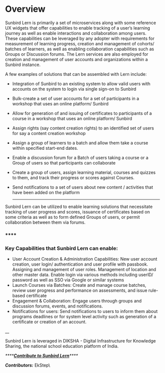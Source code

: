 # Overview

Sunbird Lern is primarily a set of microservices along with some reference UX widgets that offer capabilities to enable tracking of a user’s learning journey as well as enable interactions and collaboration among users. These capabilities can be leveraged by any adopter with requirements for measurement of learning progress, creation and management of cohorts/ batches of learners, as well as enabling collaboration capabilities such as Groups or Discussion forums. The Lern services are also employed for creation and management of user accounts and organizations within a Sunbird instance.

A few examples of solutions that can be assembled with Lern include:

* Integration of Sunbird to an existing system to allow valid users with accounts on the system to login via single sign-on to Sunbird
* Bulk-create a set of user accounts for a set of participants in a workshop that uses an online platform/ Sunbird
* Allow for generation of and issuing of certificates to participants of a course in a workshop that uses an online platform/ Sunbird
* Assign rights (say content creation rights) to an identified set of users for say a content creation workshop
* Assign a group of learners to a batch and allow them take a course within specified start-end dates.
* Enable a discussion forum for a Batch of users taking a course or a Group of users so that participants can collaborate
* Create a group of users, assign learning material, courses and quizzes to them, and track their progress or scores against Courses.
*   Send notifications to a set of users about new content / activities that have been added on the platform

    ***

Sunbird Lern can be utilized to enable learning solutions that necessitate tracking of user progress and scores, issuance of certificates based on some criteria as well as to form defined Groups of users, or permit collaboration between them via forums.

### \*\*\*\*

### **Key Capabilities that Sunbird Lern can enable:**

* User Account Creation & Administration Capabilities: New user account creation, user login/ authentication and user profile with passbook. Assigning and management of user roles. Management of location and other master data. Enable login via various methods including userID/ password as well as SSO via Google or similar systems
* Launch Courses via Batches: Create and manage course batches, review user progress and performance on assessments, and issue rule-based certificate
* Engagement & Collaboration: Engage users through groups and discussion forums, events, and notifications.
* Notifications for users: Send notifications to users to inform them about programs deadlines or for system level activity such as generation of a certificate or creation of an account.

\_\_

Sunbird Lern is leveraged in DIKSHA - Digital Infrastructure for Knowledge Sharing, the national school education platform of India.

_****_[_**Contribute to Sunbird Lern**_](https://github.com/orgs/Sunbird-Lern/discussions/15)_****_



_**Contributors:**_ EkStep\\
